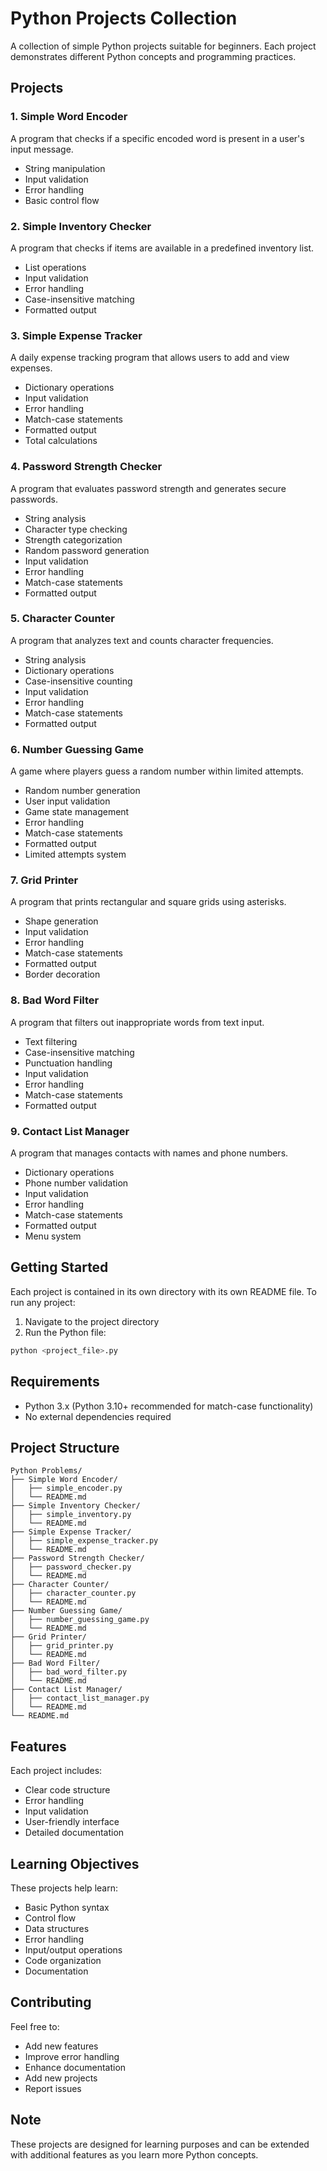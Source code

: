 # Python Projects Collection

A collection of simple Python projects suitable for beginners. Each project demonstrates different Python concepts and programming practices.

## Projects

### 1. Simple Word Encoder
A program that checks if a specific encoded word is present in a user's input message.
- String manipulation
- Input validation
- Error handling
- Basic control flow

### 2. Simple Inventory Checker
A program that checks if items are available in a predefined inventory list.
- List operations
- Input validation
- Error handling
- Case-insensitive matching
- Formatted output

### 3. Simple Expense Tracker
A daily expense tracking program that allows users to add and view expenses.
- Dictionary operations
- Input validation
- Error handling
- Match-case statements
- Formatted output
- Total calculations

### 4. Password Strength Checker
A program that evaluates password strength and generates secure passwords.
- String analysis
- Character type checking
- Strength categorization
- Random password generation
- Input validation
- Error handling
- Match-case statements
- Formatted output

### 5. Character Counter
A program that analyzes text and counts character frequencies.
- String analysis
- Dictionary operations
- Case-insensitive counting
- Input validation
- Error handling
- Match-case statements
- Formatted output

### 6. Number Guessing Game
A game where players guess a random number within limited attempts.
- Random number generation
- User input validation
- Game state management
- Error handling
- Match-case statements
- Formatted output
- Limited attempts system

### 7. Grid Printer
A program that prints rectangular and square grids using asterisks.
- Shape generation
- Input validation
- Error handling
- Match-case statements
- Formatted output
- Border decoration

### 8. Bad Word Filter
A program that filters out inappropriate words from text input.
- Text filtering
- Case-insensitive matching
- Punctuation handling
- Input validation
- Error handling
- Match-case statements
- Formatted output

### 9. Contact List Manager
A program that manages contacts with names and phone numbers.
- Dictionary operations
- Phone number validation
- Input validation
- Error handling
- Match-case statements
- Formatted output
- Menu system

## Getting Started

Each project is contained in its own directory with its own README file. To run any project:

1. Navigate to the project directory
2. Run the Python file:
```bash
python <project_file>.py
```

## Requirements

- Python 3.x (Python 3.10+ recommended for match-case functionality)
- No external dependencies required

## Project Structure

```
Python Problems/
├── Simple Word Encoder/
│   ├── simple_encoder.py
│   └── README.md
├── Simple Inventory Checker/
│   ├── simple_inventory.py
│   └── README.md
├── Simple Expense Tracker/
│   ├── simple_expense_tracker.py
│   └── README.md
├── Password Strength Checker/
│   ├── password_checker.py
│   └── README.md
├── Character Counter/
│   ├── character_counter.py
│   └── README.md
├── Number Guessing Game/
│   ├── number_guessing_game.py
│   └── README.md
├── Grid Printer/
│   ├── grid_printer.py
│   └── README.md
├── Bad Word Filter/
│   ├── bad_word_filter.py
│   └── README.md
├── Contact List Manager/
│   ├── contact_list_manager.py
│   └── README.md
└── README.md
```

## Features

Each project includes:
- Clear code structure
- Error handling
- Input validation
- User-friendly interface
- Detailed documentation

## Learning Objectives

These projects help learn:
- Basic Python syntax
- Control flow
- Data structures
- Error handling
- Input/output operations
- Code organization
- Documentation

## Contributing

Feel free to:
- Add new features
- Improve error handling
- Enhance documentation
- Add new projects
- Report issues

## Note

These projects are designed for learning purposes and can be extended with additional features as you learn more Python concepts.
